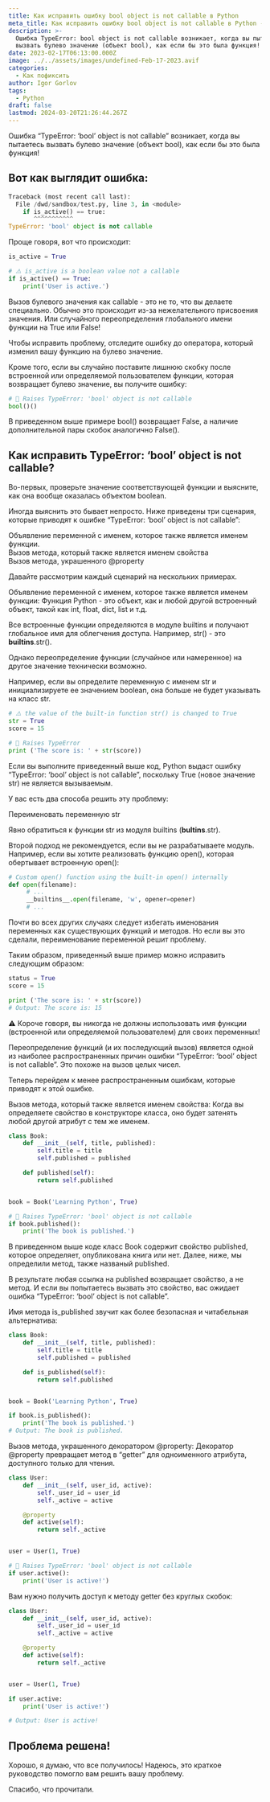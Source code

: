 ```yaml
---
title: Как исправить ошибку bool object is not callable в Python
meta_title: Как исправить ошибку bool object is not callable в Python - Igor Gorlov
description: >-
  Ошибка TypeError: bool object is not callable возникает, когда вы пытаетесь
  вызвать булево значение (объект bool), как если бы это была функция!
date: 2023-02-17T06:13:00.000Z
image: ../../assets/images/undefined-Feb-17-2023.avif
categories:
  - Как пофиксить
author: Igor Gorlov
tags:
  - Python
draft: false
lastmod: 2024-03-20T21:26:44.267Z
---
```


Ошибка “TypeError: ‘bool’ object is not callable” возникает, когда вы пытаетесь вызвать булево значение (объект bool), как если бы это была функция!

## Вот как выглядит ошибка:

```python
Traceback (most recent call last):
  File /dwd/sandbox/test.py, line 3, in <module>
    if is_active() == true:
       ^^^^^^^^^^^
TypeError: 'bool' object is not callable
```

Проще говоря, вот что происходит:

```python
is_active = True

# ⚠️ is_active is a boolean value not a callable
if is_active() == True:
    print('User is active.')
```

Вызов булевого значения как callable - это не то, что вы делаете специально. Обычно это происходит из-за нежелательного присвоения значения. Или случайного переопределения глобального имени функции на True или False!

Чтобы исправить проблему, отследите ошибку до оператора, который изменил вашу функцию на булево значение.

Кроме того, если вы случайно поставите лишнюю скобку после встроенной или определяемой пользователем функции, которая возвращает булево значение, вы получите ошибку:

```python
# 🚫 Raises TypeError: 'bool' object is not callable
bool()()
```

В приведенном выше примере bool() возвращает False, а наличие дополнительной пары скобок аналогично False().

## Как исправить TypeError: ‘bool’ object is not callable?

Во-первых, проверьте значение соответствующей функции и выясните, как она вообще оказалась объектом boolean.

Иногда выяснить это бывает непросто. Ниже приведены три сценария, которые приводят к ошибке “TypeError: ‘bool’ object is not callable”:

Объявление переменной с именем, которое также является именем функции.  
Вызов метода, который также является именем свойства  
Вызов метода, украшенного @property

Давайте рассмотрим каждый сценарий на нескольких примерах.

Объявление переменной с именем, которое также является именем функции: Функция Python - это объект, как и любой другой встроенный объект, такой как int, float, dict, list и т.д.

Все встроенные функции определяются в модуле builtins и получают глобальное имя для облегчения доступа. Например, str() - это **builtins**.str().

Однако переопределение функции (случайное или намеренное) на другое значение технически возможно.

Например, если вы определите переменную с именем str и инициализируете ее значением boolean, она больше не будет указывать на класс str.

```python
# ⚠️ the value of the built-in function str() is changed to True
str = True
score = 15

# 🚫 Raises TypeError
print ('The score is: ' + str(score))
```

Если вы выполните приведенный выше код, Python выдаст ошибку “TypeError: ‘bool’ object is not callable”, поскольку True (новое значение str) не является вызываемым.

У вас есть два способа решить эту проблему:

Переименовать переменную str

Явно обратиться к функции str из модуля builtins (**bultins**.str).

Второй подход не рекомендуется, если вы не разрабатываете модуль. Например, если вы хотите реализовать функцию open(), которая обертывает встроенную open():

```python
# Custom open() function using the built-in open() internally
def open(filename):
     # ...
     __builtins__.open(filename, 'w', opener=opener)
     # ...
```

Почти во всех других случаях следует избегать именования переменных как существующих функций и методов. Но если вы это сделали, переименование переменной решит проблему.

Таким образом, приведенный выше пример можно исправить следующим образом:

```python
status = True
score = 15

print ('The score is: ' + str(score))
# Output: The score is: 15
```

⚠️ Короче говоря, вы никогда не должны использовать имя функции (встроенной или определяемой пользователем) для своих переменных!

Переопределение функций (и их последующий вызов) является одной из наиболее распространенных причин ошибки “TypeError: ‘bool’ object is not callable”. Это похоже на вызов целых чисел.

Теперь перейдем к менее распространенным ошибкам, которые приводят к этой ошибке.

Вызов метода, который также является именем свойства: Когда вы определяете свойство в конструкторе класса, оно будет затенять любой другой атрибут с тем же именем.

```python
class Book:
    def __init__(self, title, published):
        self.title = title
        self.published = published

    def published(self):
        return self.published


book = Book('Learning Python', True)

# 🚫 Raises TypeError: 'bool' object is not callable
if book.published():
    print('The book is published.')
```

В приведенном выше коде класс Book содержит свойство published, которое определяет, опубликована книга или нет. Далее, ниже, мы определили метод, также названый published.

В результате любая ссылка на published возвращает свойство, а не метод. И если вы попытаетесь вызвать это свойство, вас ожидает ошибка “TypeError: ‘bool’ object is not callable”.

Имя метода is_published звучит как более безопасная и читабельная альтернатива:

```python
class Book:
    def __init__(self, title, published):
        self.title = title
        self.published = published

    def is_published(self):
        return self.published


book = Book('Learning Python', True)

if book.is_published():
    print('The book is published.')
# Output: The book is published.
```

Вызов метода, украшенного декоратором @property: Декоратор @property превращает метод в “getter” для одноименного атрибута, доступного только для чтения.

```python
class User:
    def __init__(self, user_id, active):
        self._user_id = user_id
        self._active = active

    @property
    def active(self):
        return self._active


user = User(1, True)

# 🚫 Raises TypeError: 'bool' object is not callable
if user.active():
    print('User is active!')
```

Вам нужно получить доступ к методу getter без круглых скобок:

```python
class User:
    def __init__(self, user_id, active):
        self._user_id = user_id
        self._active = active

    @property
    def active(self):
        return self._active


user = User(1, True)

if user.active:
    print('User is active!')

# Output: User is active!
```

## Проблема решена!

Хорошо, я думаю, что все получилось! Надеюсь, это краткое руководство помогло вам решить вашу проблему.

Спасибо, что прочитали.
